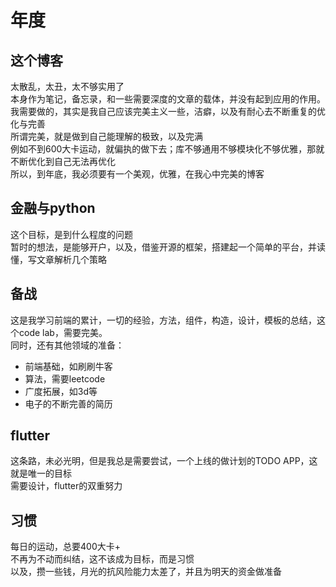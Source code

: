 # 年度

## 这个博客

太散乱，太丑，太不够实用了  
本身作为笔记，备忘录，和一些需要深度的文章的载体，并没有起到应用的作用。
我需要做的，其实是我自己应该完美主义一些，洁癖，以及有耐心去不断重复的优化与完善  
所谓完美，就是做到自己能理解的极致，以及完满  
例如不到600大卡运动，就偏执的做下去；库不够通用不够模块化不够优雅，那就不断优化到自己无法再优化  
所以，到年底，我必须要有一个美观，优雅，在我心中完美的博客  

## 金融与python

这个目标，是到什么程度的问题  
暂时的想法，是能够开户，以及，借鉴开源的框架，搭建起一个简单的平台，并读懂，写文章解析几个策略  

## 备战

这是我学习前端的累计，一切的经验，方法，组件，构造，设计，模板的总结，这个code lab，需要完美。  
同时，还有其他领域的准备：
* 前端基础，如刷刷牛客
* 算法，需要leetcode
* 广度拓展，如3d等
* 电子的不断完善的简历

## flutter

这条路，未必光明，但是我总是需要尝试，一个上线的做计划的TODO APP，这就是唯一的目标  
需要设计，flutter的双重努力  

## 习惯

每日的运动，总要400大卡+  
不再为不动而纠结，这不该成为目标，而是习惯  
以及，攒一些钱，月光的抗风险能力太差了，并且为明天的资金做准备  